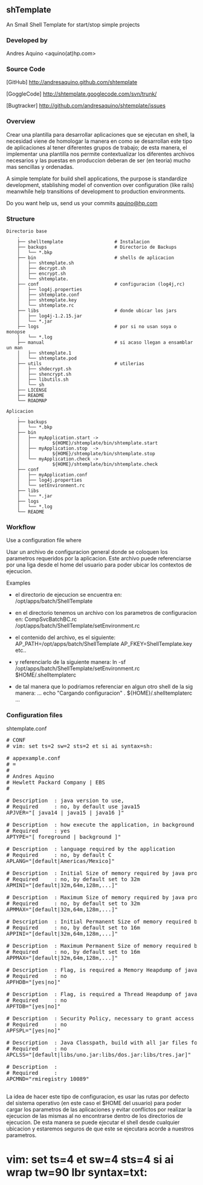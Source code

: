 shTemplate
-------------
An Small Shell Template for start/stop simple projects


### Developed by

Andres Aquino <aquino(at)hp.com>


### Source Code

[GitHub]       http://andresaquino.github.com/shtemplate

[GoggleCode]   http://shtemplate.googlecode.com/svn/trunk/

[Bugtracker]   http://github.com/andresaquino/shtemplate/issues


### Overview

Crear una plantilla para desarrollar aplicaciones que se ejecutan en shell,
la necesidad viene de homologar la manera en como se desarrollan este tipo 
de aplicaciones al tener diferentes grupos de trabajo; de esta manera, el 
implementar una plantilla nos permite contextualizar los diferentes archivos 
necesarios y las puestas en produccion deberan de ser (en teoria) mucho mas 
sencillas y ordenadas.

A simple template for build shell applications, the purpose is standardize 
development, stablishing model of convention over configuration (like rails) 
meanwhile help transitions of development to production environments.

Do you want help us, send us your commits <aquino@hp.com>


### Structure

    Directorio base
        .
        ├── shelltemplate                   # Instalacion
        ├── backups                         # Directorio de Backups
        │   └── *.bkp
        ├── bin                             # shells de aplicacion
        │   ├── shtemplate.sh
        │   ├── decrypt.sh
        │   ├── encrypt.sh
        │   └── shtemplate.
        ├── conf                            # configuracion (log4j,rc)
        │   ├── log4j.properties
        │   ├── shtemplate.conf
        │   ├── shtemplate.key
        │   └── shtemplate.rc
        ├── libs                            # donde ubicar los jars
        │   ├── log4j-1.2.15.jar
        │   └── *.jar
        ├── logs                            # por si no usan soya o monopse
        │   └── *.log
        ├── manual                          # si acaso llegan a ensamblar un man
        │   ├── shtemplate.1
        │   └── shtemplate.pod
        ├── utils                           # utilerias
        │   ├── shdecrypt.sh
        │   ├── shencrypt.sh
        │   ├── libutils.sh
        │   └── sh
        ├── LICENSE
        ├── README
        └── ROADMAP

    Aplicacion
        .
        ├── backups 
        │   └── *.bkp
        ├── bin 
        │   ├── myApplication.start -> 
        │   │        ${HOME}/shtemplate/bin/shtemplate.start
        │   ├── myApplication.stop  -> 
        │   │        ${HOME}/shtemplate/bin/shtemplate.stop
        │   └── myApplication.check ->
        │            ${HOME}/shtemplate/bin/shtemplate.check
        ├── conf 
        │   ├── myApplication.conf
        │   ├── log4j.properties
        │   └── setEnvironment.rc
        ├── libs 
        │   └── *.jar
        ├── logs 
        │   └── *.log
        └── README


### Workflow

Use a configuration file where 

Usar un archivo de configuracion general donde se coloquen los parametros 
requeridos por la aplicacion. Este archivo puede referenciarse por una 
liga desde el home del usuario para poder ubicar los contextos de ejecucion.

Examples

 - el directorio de ejecucion se encuentra en:
      /opt/apps/batch/ShellTemplate

 - en el directorio tenemos un archivo con los parametros de configuracion en:
      CompSvcBatchBC.rc
      /opt/apps/batch/ShellTemplate/setEnvironment.rc

 - el contenido del archivo, es el siguiente:
      AP_PATH=/opt/apps/batch/ShellTemplate
      AP_FKEY=ShellTemplate.key
      etc..

 - y referenciarlo de la siguiente manera:
      ln -sf /opt/apps/batch/ShellTemplate/setEnvironment.rc $HOME/.shelltemplaterc

 - de tal manera que lo podriamos referenciar en algun otro shell de la sig manera:
      ...
      echo "Cargando configuracion"
      . ${HOME}/.shelltemplaterc
      ...


### Configuration files 

shtemplate.conf
<pre>
# CONF 
# vim: set ts=2 sw=2 sts=2 et si ai syntax=sh: 

# appexample.conf 
# =
# 
# Andres Aquino <aquino(at)hp.com>
# Hewlett Packard Company | EBS
# 

# Description  : java version to use, 
# Required     : no, by default use java15
APJVER="[ java14 | java15 | java16 ]"

# Description  : how execute the application, in background (like a server) or not?
# Required     : yes
APTYPE="[ foreground | background ]"

# Description  : language required by the application
# Required     : no, by default C
APLANG="[default|Americas/Mexico]"

# Description  : Initial Size of memory required by java process
# Required     : no, by default set to 32m
APMINI="[default|32m,64m,128m,...]"

# Description  : Maximum Size of memory required by java process
# Required     : no, by default set to 32m
APMMAX="[default|32m,64m,128m,...]"

# Description  : Initial Permanent Size of memory required by java process
# Required     : no, by default set to 16m
APPINI="[default|32m,64m,128m,...]"

# Description  : Maximum Permanent Size of memory required by java process
# Required     : no, by default set to 16m
APPMAX="[default|32m,64m,128m,...]"

# Description  : Flag, is required a Memory Heapdump of java process?
# Required     : no
APFHDB="[yes|no]"

# Description  : Flag, is required a Thread Heapdump of java process?
# Required     : no
APFTDB="[yes|no]"

# Description  : Security Policy, necessary to grant access on all java process
# Required     : no
APFSPL="[yes|no]"

# Description  : Java Classpath, build with all jar files founded in $APP/libs or require a strict load order
# Required     : no
APCLSS="[default|libs/uno.jar:libs/dos.jar:libs/tres.jar]"

# Description  : 
# Required     :
APCMND="rmiregistry 10089"

</pre>

La idea de hacer este tipo de configuracion, es usar las rutas por defecto 
del sistema operativo (en este caso el $HOME del usuario) para poder cargar 
los parametros de las aplicaciones y evitar conflictos por realizar la 
ejecucion de las mismas al no encontrarse dentro de los directorios de 
ejecucion. De esta manera se puede ejecutar el shell desde cualquier ubicacion 
y estaremos seguros de que este se ejecutara acorde a nuestros parametros.



# vim: set ts=4 et sw=4 sts=4 si ai wrap tw=90 lbr syntax=txt:
